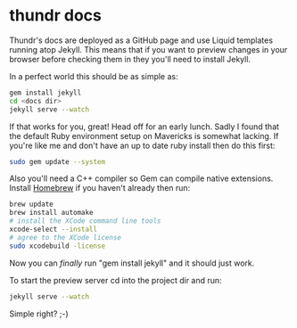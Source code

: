 # thundr docs

Thundr's docs are deployed as a GitHub page and use Liquid templates running atop Jekyll. This means
that if you want to preview changes in your browser before checking them in they you'll need to install 
Jekyll.

In a perfect world this should be as simple as:

```bash
gem install jekyll
cd <docs dir>
jekyll serve --watch
```

If that works for you, great! Head off for an early lunch. Sadly I found that the default Ruby environment 
setup on Mavericks is somewhat lacking. If you're like me and don't have an up to date ruby install then 
do this first:

```bash
sudo gem update --system
```

Also you'll need a C++ compiler so Gem can compile native extensions. Install 
[Homebrew](https://github.com/mxcl/homebrew/wiki/Installation) if you haven't already then run:

```bash
brew update
brew install automake
# install the XCode command line tools 
xcode-select --install
# agree to the XCode license
sudo xcodebuild -license 
```

Now you can *finally* run "gem install jekyll" and it should just work.

To start the preview server cd into the project dir and run:

```bash
jekyll serve --watch
```

Simple right? ;-)

